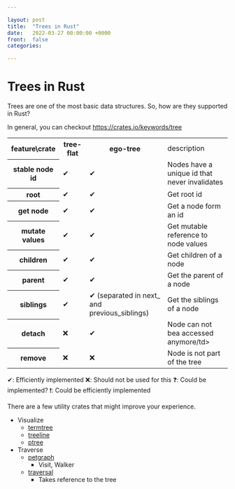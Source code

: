 ```yaml
---

layout: post
title:  "Trees in Rust"
date:   2022-03-27 00:00:00 +0000
front: 	false
categories: 

---
```


# Trees in Rust

Trees are one of the most basic data structures. So, how are they supported in Rust?

In general, you can checkout https://crates.io/keywords/tree

<table>
	<tr>
		<th>feature\crate</th>
		<th>tree-flat</th>
		<th>ego-tree</th>
		<td>description</td>
	</tr>
	<tr>
		<th>stable node id</th>
		<td>✔</td>
		<td>✔</td>
		<td>Nodes have a unique id that never invalidates</td>
	</tr>
	<tr>
		<th>root</th>
		<td>✔</td>
		<td>✔</td>
		<td>Get root id</td>
	</tr>
	<tr>
		<th>get node</th>
		<td>✔</td>
		<td>✔</td>
		<td>Get a node form an id</td>
	</tr>
	<tr>
		<th>mutate values</th>
		<td>✔</td>
		<td>✔</td>
		<td>Get mutable reference to node values</td>
	</tr>
	<tr>
		<th>children</th>
		<td>✔</td>
		<td>✔</td>
		<td>Get children of a node</td>
	</tr>
	<tr>
		<th>parent</th>
		<td>✔</td>
		<td>✔</td>
		<td>Get the parent of a node</td>
	</tr>
	<tr>
		<th>siblings</th>
		<td>✔</td>
		<td>✔ (separated in next_ and previous_siblings)</td>
		<td>Get the siblings of a node</td>
	</tr>
	<tr>
		<th>detach</th>
		<td>❌</td>
		<td>✔</td>
		<td>Node can not bea accessed anymore/td>
	</tr>
	<tr>
		<th>remove</th>
		<td>❌</td>
		<td>❌</td>
		<td>Node is not part of the tree</td>
	</tr>
</table>

✔: Efficiently implemented
❌: Should not be used for this
❓: Could be implemented?
❗: Could be efficiently implemented

There are a few utility crates that might improve your experience.
- Visualize
	- [termtree](https://crates.io/crates/termtree)
	- [treeline](https://crates.io/crates/treeline)
	- [ptree](https://crates.io/crates/ptree)
- Traverse
	- [petgraph](https://crates.io/crates/petgraph)
		- Visit, Walker
	- [traversal](https://crates.io/crates/traversal)
		- Takes reference to the tree
